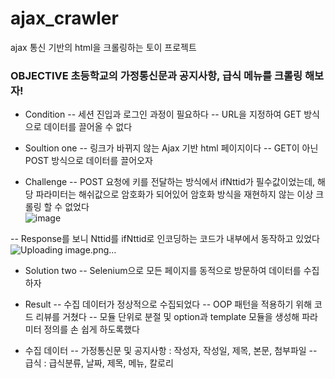 # ajax_crawler
ajax 통신 기반의 html을 크롤링하는 토이 프로젝트

### OBJECTIVE 초등학교의 가정통신문과 공지사항, 급식 메뉴를 크롤링 해보자!

- Condition
-- 세션 진입과 로그인 과정이 필요하다
-- URL을 지정하여 GET 방식으로 데이터를 끌어올 수 없다

- Soultion one 
-- 링크가 바뀌지 않는 Ajax 기반 html 페이지이다
-- GET이 아닌 POST 방식으로 데이터를 끌어오자

- Challenge
-- POST 요청에 키를 전달하는 방식에서 ifNttid가 필수값이었는데, 해당 파라미터는 해쉬값으로 암호화가 되어있어
  암호화 방식을 재현하지 않는 이상 크롤링 할 수 없었다  
![image](https://github.com/zzakjista/ajax_crawler/assets/102800414/518a7404-e469-49e6-b7bc-1a501a0fec65)

-- Response를 보니 Nttid를 ifNttid로 인코딩하는 코드가 내부에서 동작하고 있었다
![Uploading image.png…]()

- Solution two
-- Selenium으로 모든 페이지를 동적으로 방문하여 데이터를 수집하자

- Result
-- 수집 데이터가 정상적으로 수집되었다
-- OOP 패턴을 적용하기 위해 코드 리뷰를 거쳤다
-- 모듈 단위로 분절 및 option과 template 모듈을 생성해 파라미터 정의를 손 쉽게 하도록했다

* 수집 데이터
-- 가정통신문 및 공지사항 : 작성자, 작성일, 제목, 본문, 첨부파일
-- 급식 : 급식분류, 날짜, 제목, 메뉴, 칼로리
